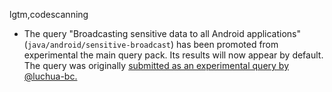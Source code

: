lgtm,codescanning
* The query "Broadcasting sensitive data to all Android applications" (`java/android/sensitive-broadcast`) has been promoted from experimental the main query pack. Its results will now appear by default. The query was originally [submitted as an experimental query by @luchua-bc.](https://github.com/github/codeql/pull/4512) 